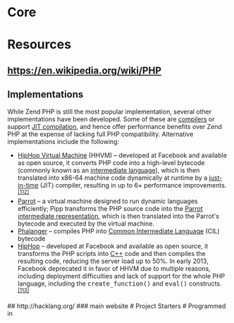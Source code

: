 # Core
# Resources
## https://en.wikipedia.org/wiki/PHP
## Implementations
<p>While Zend PHP is still the most popular implementation, several other implementations have been developed. Some of these are&#xA0;<a href="https://en.wikipedia.org/wiki/Compiler" title="Compiler">compilers</a>&#xA0;or support&#xA0;<a href="https://en.wikipedia.org/wiki/JIT_compilation" title="JIT compilation" class="mw-redirect">JIT compilation</a>, and hence offer performance benefits over Zend PHP at the expense of lacking full PHP compatibility. Alternative implementations include the following:</p><ul><li><a href="https://en.wikipedia.org/wiki/HipHop_Virtual_Machine" title="HipHop Virtual Machine">HipHop Virtual Machine</a>&#xA0;(HHVM)&#xA0;&#x2013; developed at Facebook and available as open source, it converts PHP code into a high-level bytecode (commonly known as an&#xA0;<a href="https://en.wikipedia.org/wiki/Intermediate_language" title="Intermediate language">intermediate language</a>), which is then translated into x86-64 machine code dynamically at runtime by a&#xA0;<a href="https://en.wikipedia.org/wiki/Just-in-time_compiler" title="Just-in-time compiler" class="mw-redirect">just-in-time</a>&#xA0;(JIT) compiler, resulting in up to 6&#xD7; performance improvements.<sup id="cite_ref-112" class="reference"><a href="https://en.wikipedia.org/wiki/PHP#cite_note-112">[112]</a></sup></li><li><a href="https://en.wikipedia.org/wiki/Parrot_virtual_machine" title="Parrot virtual machine">Parrot</a>&#xA0;&#x2013; a virtual machine designed to run dynamic languages efficiently; Pipp transforms the PHP source code into the&#xA0;<a href="https://en.wikipedia.org/wiki/Parrot_intermediate_representation" title="Parrot intermediate representation">Parrot intermediate representation</a>, which is then translated into the Parrot&apos;s bytecode and executed by the virtual machine.</li><li><a href="https://en.wikipedia.org/wiki/Phalanger_(compiler)" title="Phalanger (compiler)">Phalanger</a>&#xA0;&#x2013; compiles PHP into&#xA0;<a href="https://en.wikipedia.org/wiki/Common_Intermediate_Language" title="Common Intermediate Language">Common Intermediate Language</a>&#xA0;(CIL) bytecode</li><li><a href="https://en.wikipedia.org/wiki/HipHop_for_PHP" title="HipHop for PHP">HipHop</a>&#xA0;&#x2013; developed at Facebook and available as open source, it transforms the PHP scripts into&#xA0;<a href="https://en.wikipedia.org/wiki/C%2B%2B" title="C++">C++</a>&#xA0;code and then compiles the resulting code, reducing the server load up to 50%. In early 2013, Facebook deprecated it in favor of HHVM due to multiple reasons, including deployment difficulties and lack of support for the whole PHP language, including the&#xA0;<tt>create_function()</tt>&#xA0;and&#xA0;<tt>eval()</tt>&#xA0;constructs.<sup id="cite_ref-113" class="reference"><a href="https://en.wikipedia.org/wiki/PHP#cite_note-113">[113]</a></sup></li></ul>
## http://hacklang.org/
### main website
# Project Starters
# Programmed in
